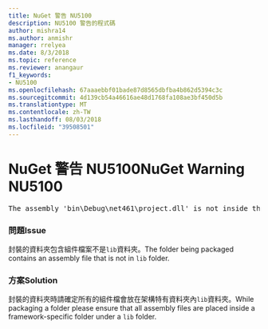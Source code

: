 ```yaml
---
title: NuGet 警告 NU5100
description: NU5100 警告的程式碼
author: mishra14
ms.author: anmishr
manager: rrelyea
ms.date: 8/3/2018
ms.topic: reference
ms.reviewer: anangaur
f1_keywords:
- NU5100
ms.openlocfilehash: 67aaaebbf01bade87d8565dbfba4b862d5394c3c
ms.sourcegitcommit: 4d139cb54a46616ae48d1768fa108ae3bf450d5b
ms.translationtype: MT
ms.contentlocale: zh-TW
ms.lasthandoff: 08/03/2018
ms.locfileid: "39508501"
---
```

# <a name="nuget-warning-nu5100"></a><span data-ttu-id="2d70c-103">NuGet 警告 NU5100</span><span class="sxs-lookup"><span data-stu-id="2d70c-103">NuGet Warning NU5100</span></span>
<pre>The assembly 'bin\Debug\net461\project.dll' is not inside the 'lib' folder and hence it won't be added as a reference when the package is installed into a project. Move it into the 'lib' folder if it needs to be referenced.</pre>

### <a name="issue"></a><span data-ttu-id="2d70c-104">問題</span><span class="sxs-lookup"><span data-stu-id="2d70c-104">Issue</span></span>

<span data-ttu-id="2d70c-105">封裝的資料夾包含組件檔案不是`lib`資料夾。</span><span class="sxs-lookup"><span data-stu-id="2d70c-105">The folder being packaged contains an assembly file that is not in `lib` folder.</span></span>


### <a name="solution"></a><span data-ttu-id="2d70c-106">方案</span><span class="sxs-lookup"><span data-stu-id="2d70c-106">Solution</span></span>

<span data-ttu-id="2d70c-107">封裝的資料夾時請確定所有的組件檔會放在架構特有資料夾內`lib`資料夾。</span><span class="sxs-lookup"><span data-stu-id="2d70c-107">While packaging a folder please ensure that all assembly files are placed inside a framework-specific folder under a `lib` folder.</span></span>

